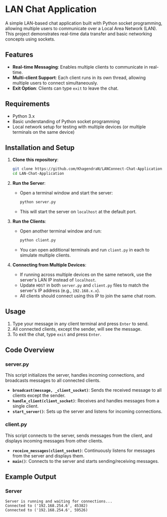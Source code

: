 # LAN Chat Application

A simple LAN-based chat application built with Python socket programming, allowing multiple users to communicate over a Local Area Network (LAN). This project demonstrates real-time data transfer and basic networking concepts using sockets.

## Features
- **Real-time Messaging**: Enables multiple clients to communicate in real-time.
- **Multi-client Support**: Each client runs in its own thread, allowing multiple users to connect simultaneously.
- **Exit Option**: Clients can type `exit` to leave the chat.
  
## Requirements
- Python 3.x
- Basic understanding of Python socket programming
- Local network setup for testing with multiple devices (or multiple terminals on the same device)

## Installation and Setup
1. **Clone this repository**:
    ```bash
    git clone https://github.com/KhagendraN/LANConnect-Chat-Application.git
    cd LAN-Chat-Application
    ```

2. **Run the Server**:
   - Open a terminal window and start the server:
     ```bash
     python server.py
     ```
   - This will start the server on `localhost` at the default port.

3. **Run the Clients**:
   - Open another terminal window and run:
     ```bash
     python client.py
     ```
   - You can open additional terminals and run `client.py` in each to simulate multiple clients.

4. **Connecting from Multiple Devices**:
   - If running across multiple devices on the same network, use the server's LAN IP instead of `localhost`.
   - Update `HOST` in both `server.py` and `client.py` files to match the server's IP address (e.g., `192.168.x.x`).
   - All clients should connect using this IP to join the same chat room.

## Usage
1. Type your message in any client terminal and press `Enter` to send.
2. All connected clients, except the sender, will see the message.
3. To exit the chat, type `exit` and press `Enter`.

## Code Overview

### server.py
This script initializes the server, handles incoming connections, and broadcasts messages to all connected clients.

- **`broadcast(message, _client_socket)`**: Sends the received message to all clients except the sender.
- **`handle_client(client_socket)`**: Receives and handles messages from a single client.
- **`start_server()`**: Sets up the server and listens for incoming connections.

### client.py
This script connects to the server, sends messages from the client, and displays incoming messages from other clients.

- **`receive_messages(client_socket)`**: Continuously listens for messages from the server and displays them.
- **`main()`**: Connects to the server and starts sending/receiving messages.

## Example Output

### Server
```plaintext
Server is running and waiting for connections...
Connected to ('192.168.254.6', 45382)
Connected to ('192.168.254.6', 59526)
